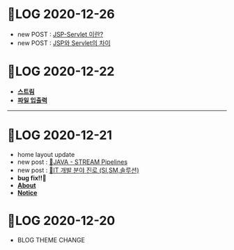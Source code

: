 # 🌱LOG 2020-12-26

- new POST : [JSP-Servlet 이란?](/jsp/lecture/2020/12/26/jsp-servlet이란.html) 
- new POST : [JSP와 Servlet의 차이](/jsp/lecture/2020/12/26/jsp-servlet-차이.html)



# 🌱LOG 2020-12-22

- **[스트림](https://github.com/Eight-Corner/koreaIT/tree/main/스트림/src/그룹핑리덕션)**
- **[파일 입출력](https://github.com/Eight-Corner/koreaIT/tree/main/파일%20입출력%20패키지/src)**





---

# 🌱LOG 2020-12-21

- home layout update
- new post : [📝JAVA - STREAM Pipelines](https://eight-corner.github.io/java/lecture/2020/12/21/Stream-Pipelines.html)
- new post : [📝IT 개발 분야 진로 (SI,SM,솔루션)](https://eight-corner.github.io/it/infor/2020/12/21/IT.html)
- **bug fix!!🔨**
- [**About**](about.markdown)
- [**Notice**](NOTICE.md)



# 🌱LOG 2020-12-20

- BLOG THEME CHANGE

